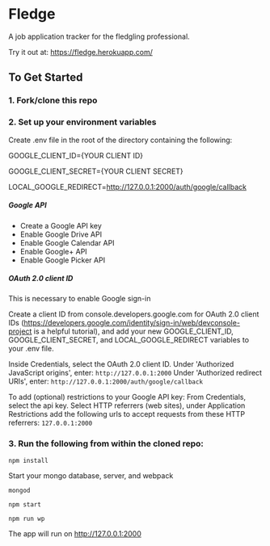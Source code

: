 # Fledge

A job application tracker for the fledgling professional.

Try it out at: https://fledge.herokuapp.com/

## To Get Started

### 1. Fork/clone this repo

### 2. Set up your environment variables
Create .env file in the root of the directory containing the following:

GOOGLE_CLIENT_ID={YOUR CLIENT ID}

GOOGLE_CLIENT_SECRET={YOUR CLIENT SECRET}

LOCAL_GOOGLE_REDIRECT=http://127.0.0.1:2000/auth/google/callback

##### Google API
* Create a Google API key
* Enable Google Drive API
* Enable Google Calendar API
* Enable Google+ API
* Enable Google Picker API

##### OAuth 2.0 client ID
This is necessary to enable Google sign-in

Create a client ID from console.developers.google.com for OAuth 2.0 client IDs (https://developers.google.com/identity/sign-in/web/devconsole-project is a helpful tutorial), and add your new GOOGLE_CLIENT_ID, GOOGLE_CLIENT_SECRET, and LOCAL_GOOGLE_REDIRECT variables to your .env file.

Inside Credentials, select the OAuth 2.0 client ID. Under 'Authorized JavaScript origins', enter:
```http://127.0.0.1:2000```
Under 'Authorized redirect URIs', enter:
```http://127.0.0.1:2000/auth/google/callback```


To add (optional) restrictions to your Google API key:
From Credentials, select the api key.
Select HTTP referrers (web sites), under Application Restrictions
add the following urls to accept requests from these HTTP referrers:
```127.0.0.1:2000```

### 3. Run the following from within the cloned repo:

``` npm install ```

Start your mongo database, server, and webpack

```mongod```

```npm start```

```npm run wp```

The app will run on http://127.0.0.1:2000

